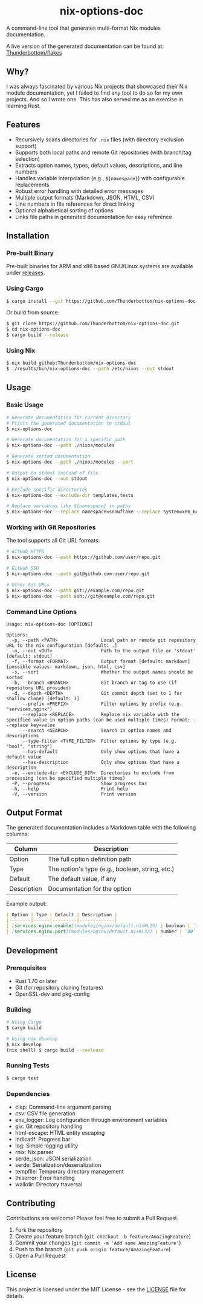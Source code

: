 <h1 align="center">nix-options-doc</h1>

A command-line tool that generates multi-format Nix modules documentation.

A live version of the generated documentation can be found at: [Thunderbottom/flakes](https://github.com/Thunderbottom/flakes/blob/main/options.md)

## Why?

I was always fascinated by various Nix projects that showcased their Nix module documentation, yet I failed to find any tool to do so for my own projects. And so I wrote one. This has also served me as an exercise in learning Rust.

## Features

- Recursively scans directories for `.nix` files (with directory exclusion support)
- Supports both local paths and remote Git repositories (with branch/tag selection)
- Extracts option names, types, default values, descriptions, and line numbers
- Handles variable interpolation (e.g., `${namespace}`) with configurable replacements
- Robust error handling with detailed error messages
- Multiple output formats (Markdown, JSON, HTML, CSV)
- Line numbers in file references for direct linking
- Optional alphabetical sorting of options
- Links file paths in generated documentation for easy reference

## Installation

### Pre-built Binary

Pre-built binaries for ARM and x86 based GNU/Linux systems are available under [releases](/releases).

### Using Cargo

```bash
$ cargo install --git https://github.com/Thunderbottom/nix-options-doc
```

Or build from source:

```bash
$ git clone https://github.com/Thunderbottom/nix-options-doc.git
$ cd nix-options-doc
$ cargo build --release
```

### Using Nix

```bash
$ nix build github:Thunderbottom/nix-options-doc
$ ./results/bin/nix-options-doc --path /etc/nixos --out stdout  
```

## Usage

### Basic Usage

```bash
# Generate documentation for current directory
# Prints the generated documentation to stdout
$ nix-options-doc

# Generate documentation for a specific path
$ nix-options-doc --path ./nixos/modules

# Generate sorted documentation
$ nix-options-doc --path ./nixos/modules --sort

# Output to stdout instead of file
$ nix-options-doc --out stdout

# Exclude specific directories
$ nix-options-doc --exclude-dir templates,tests

# Replace variables like ${namespace} in paths
$ nix-options-doc --replace namespace=snowflake --replace system=x86_64-linux
```

### Working with Git Repositories

The tool supports all Git URL formats:

```bash
# GitHub HTTPS
$ nix-options-doc --path https://github.com/user/repo.git

# GitHub SSH
$ nix-options-doc --path git@github.com:user/repo.git

# Other Git URLs
$ nix-options-doc --path git://example.com/repo.git
$ nix-options-doc --path ssh://git@example.com/repo.git
```

### Command Line Options

```
Usage: nix-options-doc [OPTIONS]

Options:
  -p, --path <PATH>                Local path or remote git repository URL to the nix configuration [default: .]
  -o, --out <OUT>                  Path to the output file or 'stdout' [default: stdout]
  -f, --format <FORMAT>            Output format [default: markdown] [possible values: markdown, json, html, csv]
  -s, --sort                       Whether the output names should be sorted
  -b, --branch <BRANCH>            Git branch or tag to use (if repository URL provided)
  -d, --depth <DEPTH>              Git commit depth (set to 1 for shallow clone) [default: 1]
      --prefix <PREFIX>            Filter options by prefix (e.g. "services.nginx")
      --replace <REPLACE>          Replace nix variable with the specified value in option paths (can be used multiple times) Format: --replace key=value
      --search <SEARCH>            Search in option names and descriptions
      --type-filter <TYPE_FILTER>  Filter options by type (e.g. "bool", "string")
      --has-default                Only show options that have a default value
      --has-description            Only show options that have a description
  -e, --exclude-dir <EXCLUDE_DIR>  Directories to exclude from processing (can be specified multiple times)
  -P, --progress                   Show progress bar
  -h, --help                       Print help
  -V, --version                    Print version
```

## Output Format

The generated documentation includes a Markdown table with the following columns:

| Column | Description |
|--------|-------------|
| Option | The full option definition path |
| Type | The option's type (e.g., boolean, string, etc.) |
| Default | The default value, if any |
| Description | Documentation for the option |

Example output:

```markdown
| Option | Type | Default | Description |
|--------|------|---------|-------------|
| [services.nginx.enable](modules/nginx/default.nix#L25) | boolean | `false` | Whether to enable nginx |
| [services.nginx.port](modules/nginx/default.nix#L32) | number | `80` | Port to listen on |
```

## Development

### Prerequisites

- Rust 1.70 or later
- Git (for repository cloning features)
- OpenSSL-dev and pkg-config

### Building

```bash
# Using Cargo
$ cargo build

# Using nix develop
$ nix develop
(nix shell) $ cargo build --reelease
```

### Running Tests

```bash
$ cargo test
```

### Dependencies

- clap: Command-line argument parsing
- csv: CSV file generation
- env_logger: Log configuration through environment variables
- gix: Git repository handling
- html-escape: HTML entity escaping
- indicatif: Progress bar
- log: Simple logging utility
- rnix: Nix parser
- serde_json: JSON serialization
- serde: Serialization/deserialization
- tempfile: Temporary directory management
- thiserror: Error handling
- walkdir: Directory traversal

## Contributing

Contributions are welcome! Please feel free to submit a Pull Request.

1. Fork the repository
2. Create your feature branch (`git checkout -b feature/AmazingFeature`)
3. Commit your changes (`git commit -m 'Add some AmazingFeature'`)
4. Push to the branch (`git push origin feature/AmazingFeature`)
5. Open a Pull Request

## License

This project is licensed under the MIT License - see the [LICENSE](LICENSE) file for details.
